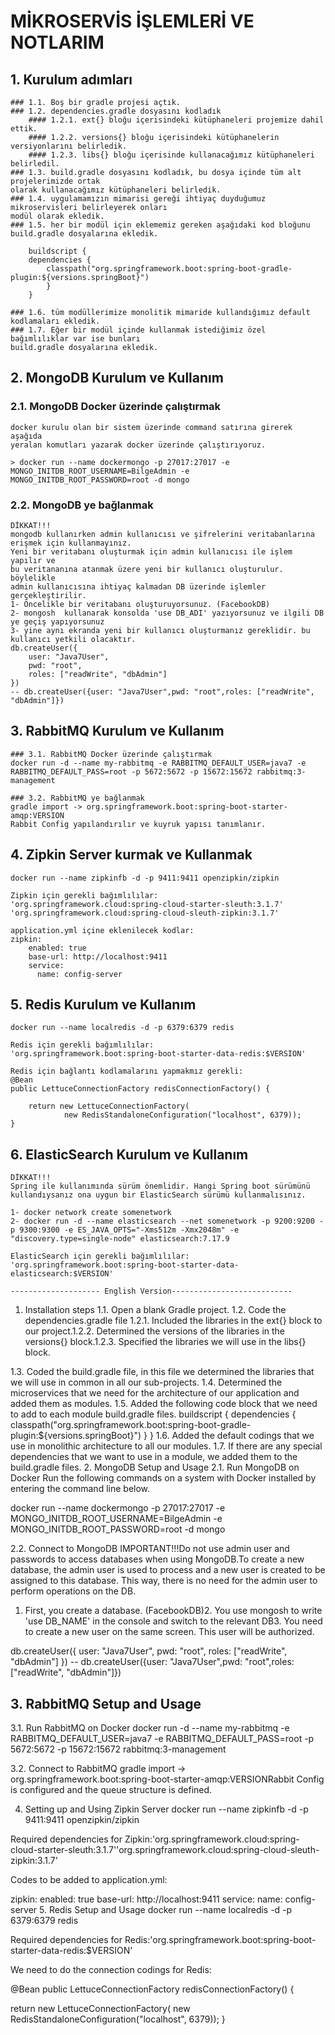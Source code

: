 # MİKROSERVİS İŞLEMLERİ VE NOTLARIM

## 1. Kurulum adımları

    ### 1.1. Boş bir gradle projesi açtık.
    ### 1.2. dependencies.gradle dosyasını kodladık
        #### 1.2.1. ext{} bloğu içerisindeki kütüphaneleri projemize dahil ettik.
        #### 1.2.2. versions{} bloğu içerisindeki kütüphanelerin versiyonlarını belirledik.
        #### 1.2.3. libs{} bloğu içerisinde kullanacağımız kütüphaneleri belirledil.
    ### 1.3. build.gradle dosyasını kodladık, bu dosya içinde tüm alt projelerimizde ortak
    olarak kullanacağımız kütüphaneleri belirledik.
    ### 1.4. uygulamamızın mimarisi gereği ihtiyaç duyduğumuz mikroservisleri belirleyerek onları
    modül olarak ekledik.
    ### 1.5. her bir modül için eklememiz gereken aşağıdaki kod bloğunu
    build.gradle dosyalarına ekledik.
```
    buildscript {
    dependencies {
        classpath("org.springframework.boot:spring-boot-gradle-plugin:${versions.springBoot}")
        }
    }
```
    ### 1.6. tüm modüllerimize monolitik mimaride kullandığımız default kodlamaları ekledik.
    ### 1.7. Eğer bir modül içinde kullanmak istediğimiz özel bağımlılıklar var ise bunları 
    build.gradle dosyalarına ekledik.

## 2. MongoDB Kurulum ve Kullanım

### 2.1. MongoDB Docker üzerinde çalıştırmak

    docker kurulu olan bir sistem üzerinde command satırına girerek aşağıda 
    yeralan komutları yazarak docker üzerinde çalıştırıyoruz.

    > docker run --name dockermongo -p 27017:27017 -e MONGO_INITDB_ROOT_USERNAME=BilgeAdmin -e MONGO_INITDB_ROOT_PASSWORD=root -d mongo
### 2.2. MongoDB ye bağlanmak

    DİKKAT!!!
    mongodb kullanırken admin kullanıcısı ve şifrelerini veritabanlarına 
    erişmek için kullanmayınız.
    Yeni bir veritabanı oluşturmak için admin kullanıcısı ile işlem yapılır ve
    bu veritananına atanmak üzere yeni bir kullanıcı oluşturulur. böylelikle
    admin kullanıcısına ihtiyaç kalmadan DB üzerinde işlemler gerçekleştirilir.
    1- Öncelikle bir veritabanı oluşturuyorsunuz. (FacebookDB)
    2- mongosh  kullanarak konsolda 'use DB_ADI' yazıyorsunuz ve ilgili DB ye geçiş yapıyorsunuz
    3- yine aynı ekranda yeni bir kullanıcı oluşturmanız gereklidir. bu kullanıcı yetkili olacaktır.
    db.createUser({
        user: "Java7User",
        pwd: "root",
        roles: ["readWrite", "dbAdmin"]
    })
    -- db.createUser({user: "Java7User",pwd: "root",roles: ["readWrite", "dbAdmin"]})

##  3. RabbitMQ Kurulum ve Kullanım

    ### 3.1. RabbitMQ Docker üzerinde çalıştırmak
    docker run -d --name my-rabbitmq -e RABBITMQ_DEFAULT_USER=java7 -e RABBITMQ_DEFAULT_PASS=root -p 5672:5672 -p 15672:15672 rabbitmq:3-management

    ### 3.2. RabbitMQ ye bağlanmak
    gradle import -> org.springframework.boot:spring-boot-starter-amqp:VERSION
    Rabbit Config yapılandırılır ve kuyruk yapısı tanımlanır.

## 4. Zipkin Server kurmak ve Kullanmak

    docker run --name zipkinfb -d -p 9411:9411 openzipkin/zipkin

    Zipkin için gerekli bağımlılılar:    
    'org.springframework.cloud:spring-cloud-starter-sleuth:3.1.7'
    'org.springframework.cloud:spring-cloud-sleuth-zipkin:3.1.7'

    application.yml içine eklenilecek kodlar:
    zipkin:
        enabled: true
        base-url: http://localhost:9411
        service:
          name: config-server

## 5. Redis Kurulum ve Kullanım

    docker run --name localredis -d -p 6379:6379 redis

    Redis için gerekli bağımlılılar:
    'org.springframework.boot:spring-boot-starter-data-redis:$VERSION'

    Redis için bağlantı kodlamalarını yapmakmız gerekli:
    @Bean
    public LettuceConnectionFactory redisConnectionFactory() {

        return new LettuceConnectionFactory(
                new RedisStandaloneConfiguration("localhost", 6379));
    }

## 6. ElasticSearch Kurulum ve Kullanım

    DİKKAT!!!
    Spring ile kullanımında sürüm önemlidir. Hangi Spring boot sürümünü
    kullandıysanız ona uygun bir ElasticSearch sürümü kullanmalısınız.

    1- docker network create somenetwork
    2- docker run -d --name elasticsearch --net somenetwork -p 9200:9200 -p 9300:9300 -e ES_JAVA_OPTS="-Xms512m -Xmx2048m" -e "discovery.type=single-node" elasticsearch:7.17.9

    ElasticSearch için gerekli bağımlılılar:
    'org.springframework.boot:spring-boot-starter-data-elasticsearch:$VERSION'

    -------------------- English Version---------------------------

    

1. Installation steps
1.1. Open a blank Gradle project.
1.2. Code the dependencies.gradle file
1.2.1. Included the libraries in the ext{} block to our project.1.2.2. Determined the versions of the libraries in the versions{} block.1.2.3. Specified the libraries we will use in the libs{} block.

1.3. Coded the build.gradle file, in this file we determined the libraries that we will use in common in all our sub-projects.
1.4. Determined the microservices that we need for the architecture of our application and added them as modules.
1.5. Added the following code block that we need to add to each module build.gradle files.
buildscript {
dependencies {
classpath("org.springframework.boot:spring-boot-gradle-plugin:${versions.springBoot}")
}
}
1.6. Added the default codings that we use in monolithic architecture to all our modules.
1.7. If there are any special dependencies that we want to use in a module, we added them to the build.gradle files.
2. MongoDB Setup and Usage
2.1. Run MongoDB on Docker
Run the following commands on a system with Docker installed by entering the command line below.

docker run --name dockermongo -p 27017:27017 -e MONGO_INITDB_ROOT_USERNAME=BilgeAdmin -e MONGO_INITDB_ROOT_PASSWORD=root -d mongo

2.2. Connect to MongoDB
IMPORTANT!!!Do not use admin user and passwords to access databases when using MongoDB.To create a new database, the admin user is used to process and a new user is created to be assigned to this database. This way, there is no need for the admin user to perform operations on the DB.

1. First, you create a database. (FacebookDB)2. You use mongosh to write 'use DB_NAME' in the console and switch to the relevant DB3. You need to create a new user on the same screen. This user will be authorized.

db.createUser({
user: "Java7User",
pwd: "root",
roles: ["readWrite", "dbAdmin"]
})
-- db.createUser({user: "Java7User",pwd: "root",roles: ["readWrite", "dbAdmin"]})

## 3. RabbitMQ Setup and Usage

3.1. Run RabbitMQ on Docker
docker run -d --name my-rabbitmq -e RABBITMQ_DEFAULT_USER=java7 -e RABBITMQ_DEFAULT_PASS=root -p 5672:5672 -p 15672:15672 rabbitmq:3-management

3.2. Connect to RabbitMQ
gradle import -> org.springframework.boot:spring-boot-starter-amqp:VERSIONRabbit Config is configured and the queue structure is defined.

4. Setting up and Using Zipkin Server
docker run --name zipkinfb -d -p 9411:9411 openzipkin/zipkin

Required dependencies for Zipkin:'org.springframework.cloud:spring-cloud-starter-sleuth:3.1.7''org.springframework.cloud:spring-cloud-sleuth-zipkin:3.1.7'

Codes to be added to application.yml:

zipkin:
enabled: true
base-url: http://localhost:9411
service:
name: config-server
5. Redis Setup and Usage
docker run --name localredis -d -p 6379:6379 redis

Required dependencies for Redis:'org.springframework.boot:spring-boot-starter-data-redis:$VERSION'

We need to do the connection codings for Redis:

@Bean
public LettuceConnectionFactory redisConnectionFactory() {

return new LettuceConnectionFactory(
new RedisStandaloneConfiguration("localhost", 6379));
}

